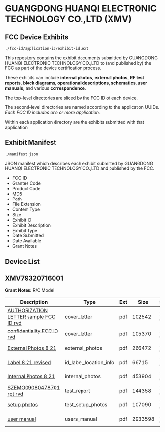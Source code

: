 # GUANGDONG HUANQI ELECTRONIC TECHNOLOGY CO.,LTD (XMV)
## FCC Device Exhibits

```
./fcc-id/application-id/exhibit-id.ext
```

This repository contains the exhibit documents submitted by GUANGDONG HUANQI ELECTRONIC TECHNOLOGY CO.,LTD to (and published by) the FCC as part of the device certification process.

These exhibits can include **internal photos**, **external photos**, **RF test reports**, **block diagrams**, **operational descriptions**, **schematics**, **user manuals**, and various **correspondence**.

The top-level directories are sliced by the FCC ID of each device.

The second-level directories are named according to the application UUIDs. *Each FCC ID includes one or more application.*

Within each application directory are the exhibits submitted with that application. 

## Exhibit Manifest

```
./manifest.json
```

JSON manifest which describes each exhibit submitted by GUANGDONG HUANQI ELECTRONIC TECHNOLOGY CO.,LTD and published by the FCC.

- FCC ID
- Grantee Code
- Product Code
- MD5
- Path
- File Extension
- Content Type
- Size
- Exhibit ID
- Exhibit Description
- Exhibit Type
- Date Submitted
- Date Available
- Grant Notes

## Device List
## XMV79320716001
**Grant Notes:** R/C Model

| Description | Type | Ext | Size | Submitted | Available |
| ----------- | ---- | --- | ---- | --------- | --------- |
| [AUTHORIZATION LETTER sample FCC ID rvd](XMV79320716001/ea7ba351ef8beab24fbdbca625c9eb06/1157739.pdf) | cover_letter | pdf | 102542 | 2009-08-24 | 2009-08-24 |
| [confidentiality FCC ID rvd](XMV79320716001/ea7ba351ef8beab24fbdbca625c9eb06/1157740.pdf) | cover_letter | pdf | 105370 | 2009-08-24 | 2009-08-24 |
| [External Photos 8 21](XMV79320716001/ea7ba351ef8beab24fbdbca625c9eb06/1157741.pdf) | external_photos | pdf | 266472 | 2009-08-24 | 2009-08-24 |
| [Label 8 21 revised](XMV79320716001/ea7ba351ef8beab24fbdbca625c9eb06/1157742.pdf) | id_label_location_info | pdf | 66715 | 2009-08-24 | 2009-08-24 |
| [Internal Photos 8 21](XMV79320716001/ea7ba351ef8beab24fbdbca625c9eb06/1157743.pdf) | internal_photos | pdf | 453904 | 2009-08-24 | 2009-08-24 |
| [SZEMO09080478701 rpt rvd](XMV79320716001/ea7ba351ef8beab24fbdbca625c9eb06/1157747.pdf) | test_report | pdf | 144358 | 2009-08-24 | 2009-08-24 |
| [setup photos](XMV79320716001/ea7ba351ef8beab24fbdbca625c9eb06/1157748.pdf) | test_setup_photos | pdf | 107090 | 2009-08-24 | 2009-08-24 |
| [user manual](XMV79320716001/ea7ba351ef8beab24fbdbca625c9eb06/1157749.pdf) | users_manual | pdf | 2933598 | 2009-08-24 | 2009-08-24 |
